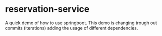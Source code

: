 # reservation-service
A quick demo of how to use springboot. This demo is changing trough out commits (iterations) adding the usage of different dependencies.
